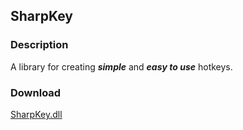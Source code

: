 ## SharpKey
### Description
A library for creating ***simple*** and ***easy to use*** hotkeys.

### Download
[SharpKey.dll](https://github.com/Lexz-08/SharpKey/release/download/sharpkey/SharpKey.dll)
